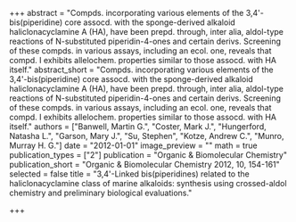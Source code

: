 +++
abstract = "Compds. incorporating various elements of the 3,4'-bis(piperidine) core assocd. with the sponge-derived alkaloid haliclonacyclamine A (HA), have been prepd. through, inter alia, aldol-type reactions of N-substituted piperidin-4-ones and certain derivs.  Screening of these compds. in various assays, including an ecol. one, reveals that compd. I exhibits allelochem. properties similar to those assocd. with HA itself."
abstract_short = "Compds. incorporating various elements of the 3,4'-bis(piperidine) core assocd. with the sponge-derived alkaloid haliclonacyclamine A (HA), have been prepd. through, inter alia, aldol-type reactions of N-substituted piperidin-4-ones and certain derivs.  Screening of these compds. in various assays, including an ecol. one, reveals that compd. I exhibits allelochem. properties similar to those assocd. with HA itself."
authors = ["Banwell, Martin G.", "Coster, Mark J.", "Hungerford, Natasha L.", "Garson, Mary J.", "Su, Stephen", "Kotze, Andrew C.", "Munro, Murray H. G."]
date = "2012-01-01"
image_preview = ""
math = true
publication_types = ["2"]
publication = "Organic & Biomolecular Chemistry"
publication_short = "Organic & Biomolecular Chemistry 2012, 10, 154-161"
selected = false
title = "3,4'-Linked bis(piperidines) related to the haliclonacyclamine class of marine alkaloids: synthesis using crossed-aldol chemistry and preliminary biological evaluations."


+++